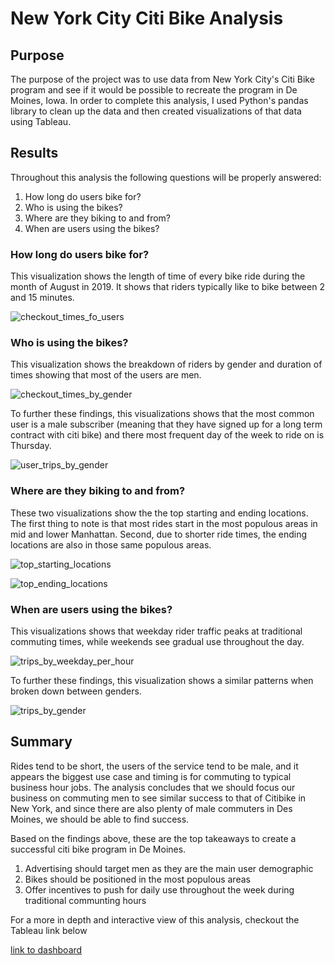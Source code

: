 # New York City Citi Bike Analysis

## Purpose

The purpose of the project was to use data from New York City's Citi Bike program and see if it would be possible to recreate the program in De Moines, Iowa.
In order to complete this analysis, I used Python's pandas library to clean up the data and then created visualizations of that data using Tableau. 

## Results

Throughout this analysis the following questions will be properly answered:

1. How long do users bike for?
2. Who is using the bikes?
3. Where are they biking to and from?
4. When are users using the bikes?

### How long do users bike for?

This visualization shows the length of time of every bike ride during the month of August in 2019. It shows that riders typically like to bike between 2 and 15 minutes.

![checkout_times_fo_users](/visualizations/checkout_time_for_users.png)

### Who is using the bikes?

This visualization shows the breakdown of riders by gender and duration of times showing that most of the users are men.

![checkout_times_by_gender](/visualizations/checkout_times_by_gender.png)

To further these findings, this visualizations shows that the most common user is a male subscriber (meaning that they have signed up for a long term contract with citi bike) and
there most frequent day of the week to ride on is Thursday.

![user_trips_by_gender](/visualizations/user_trips_by_gender.png)

### Where are they biking to and from?

These two visualizations show the the top starting and ending locations. The first thing to note is that most rides start in the most populous areas in mid and lower Manhattan. Second, due to shorter ride times, the ending locations are also in those same populous areas.

![top_starting_locations](/visualizations/top_starting_locations.png)

![top_ending_locations](/visualizations/top_ending_locations.png)

### When are users using the bikes?

This visualizations shows that weekday rider traffic peaks at traditional commuting times, while weekends see gradual use throughout the day.

![trips_by_weekday_per_hour](/visualizations/trips_by_weekday_per_hour.png)

To further these findings, this visualization shows a similar patterns when broken down between genders.

![trips_by_gender](/visualizations/trips_by_gender.png)

## Summary
Rides tend to be short, the users of the service tend to be male, and it appears the biggest use case and timing is for commuting to typical business hour jobs. The analysis concludes that we should focus our business on commuting men to see similar success to that of Citibike in New York, and since there are also plenty of male commuters in Des Moines, we should be able to find success.


Based on the findings above, these are the top takeaways to create a successful citi bike program in De Moines.

1. Advertising should target men as they are the main user demographic
2. Bikes should be positioned in the most populous areas
3. Offer incentives to push for daily use throughout the week during traditional communting hours

For a more in depth and interactive view of this analysis, checkout the Tableau link below

[link to dashboard](https://public.tableau.com/app/profile/jeferson.stabille/viz/NYCCitiBikeAnalysis_16271872784420/NYCCitiBikeAnalysis)
